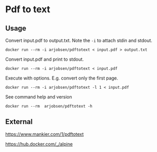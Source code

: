 # Pdf to text
## Usage
Convert input.pdf to output.txt. Note the `-i` to attach stdin and stdout.
```
docker run --rm -i arjobsen/pdftotext < input.pdf > output.txt
```

Convert input.pdf and print to stdout.
```
docker run --rm -i arjobsen/pdftotext < input.pdf
```

Execute with options. E.g. convert only the first page.
```
docker run --rm -i arjobsen/pdftotext -l 1 < input.pdf
```

See command help and version
```
docker run --rm  arjobsen/pdftotext -h
```

## External
https://www.mankier.com/1/pdftotext

https://hub.docker.com/_/alpine
